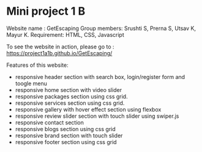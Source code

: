 # Mini project 1 B
Website name : GetEscaping
Group members: Srushti S, Prerna S, Utsav K, Mayur K.
Requirement: HTML, CSS, Javascript

To see the website in action, please go to :  https://project1a1b.github.io/GetEscaping/

Features of this website:
- responsive header section with search box, login/register form and toogle menu
- responsive  home section with video slider
- responsive packages section using css grid.
- responsive services section using css grid.
- responsive gallery with hover effect section using flexbox
- responsive review slider section with touch slider using swiper.js
- responsive contact section
- responsive blogs section using css grid
- responsive brand section with touch slider
- responsive footer section using css grid
